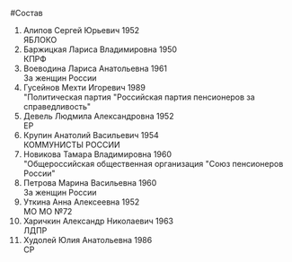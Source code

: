 #Состав
1. Алипов Сергей Юрьевич 1952   
    ЯБЛОКО
2. Баржицкая Лариса Владимировна 1950   
    КПРФ
3. Воеводина Лариса Анатольевна 1961   
    За женщин России
4. Гусейнов Мехти Игоревич 1989   
    "Политическая партия "Российская партия пенсионеров за справедливость"
5. Девель Людмила Александровна 1952   
    ЕР
6. Крупин Анатолий Васильевич 1954   
    КОММУНИСТЫ РОССИИ
7. Новикова Тамара Владимировна 1960   
    "Общероссийская общественная организация "Союз пенсионеров России"
8. Петрова Марина Васильевна 1960   
    За женщин России
9. Уткина Анна Алексеевна 1952   
    МО МО №72
10. Харичкин Александр Николаевич 1963   
    ЛДПР
11. Худолей Юлия Анатольевна 1986   
    СР
